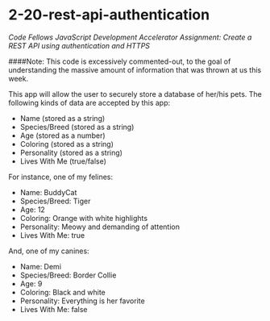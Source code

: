 # 2-20-rest-api-authentication
*Code Fellows JavaScript Development Accelerator Assignment: Create a REST API using authentication and HTTPS*

####Note: This code is excessively commented-out, to the goal of understanding the massive amount of information that was thrown at us this week.

This app will allow the user to securely store a database of her/his pets. The following kinds of data are accepted by this app:

* Name (stored as a string)
* Species/Breed (stored as a string)
* Age (stored as a number)
* Coloring (stored as a string)
* Personality (stored as a string)
* Lives With Me (true/false)

For instance, one of my felines:
* Name: BuddyCat
* Species/Breed: Tiger
* Age: 12
* Coloring: Orange with white highlights
* Personality: Meowy and demanding of attention
* Lives With Me: true

And, one of my canines:
* Name: Demi
* Species/Breed: Border Collie
* Age: 9
* Coloring: Black and white
* Personality: Everything is her favorite
* Lives With Me: false
